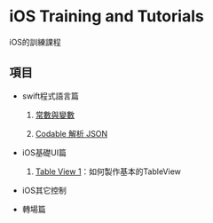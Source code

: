 # iOS Training and Tutorials

iOS的訓練課程

## 項目

- swift程式語言篇

	1. [常數與變數](https://github.com/JakeChang/iOS_Training/blob/develop/swift/swift1.md) 

	2. [Codable 解析 JSON](https://github.com/JakeChang/iOS_Training/blob/develop/swift/Codable/) 

- iOS基礎UI篇
	
	1. [Table View 1](https://github.com/JakeChang/iOS_Training/tree/develop/iOS_Basic/TableView1)：如何製作基本的TableView

- iOS其它控制


- 轉場篇
